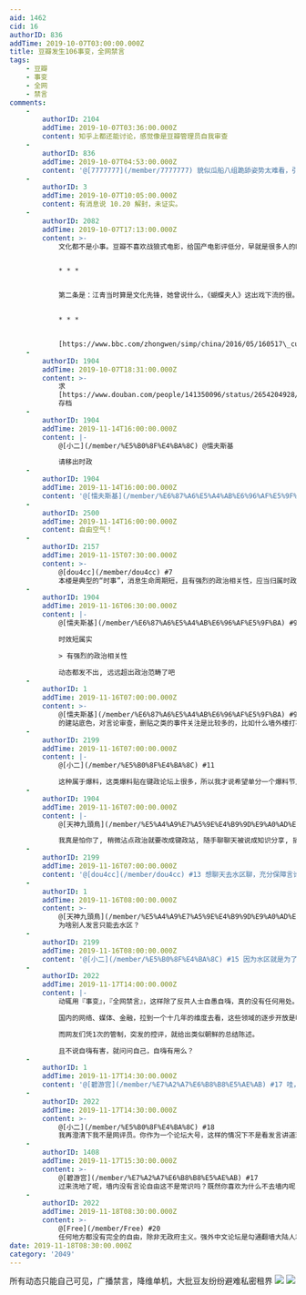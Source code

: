 ```yaml
---
aid: 1462
cid: 16
authorID: 836
addTime: 2019-10-07T03:00:00.000Z
title: 豆瓣发生106事变，全网禁言
tags:
    - 豆瓣
    - 事变
    - 全网
    - 禁言
comments:
    -
        authorID: 2104
        addTime: 2019-10-07T03:36:00.000Z
        content: 知乎上都还能讨论，感觉像是豆瓣管理员自我审查
    -
        authorID: 836
        addTime: 2019-10-07T04:53:00.000Z
        content: '@[7777777](/member/7777777) 貌似瓜船八组跪舔姿势太难看，引起官方菊部不适'
    -
        authorID: 3
        addTime: 2019-10-07T10:05:00.000Z
        content: 有消息说 10.20 解封，未证实。
    -
        authorID: 2082
        addTime: 2019-10-07T17:13:00.000Z
        content: >-
            文化都不是小事。豆瓣不喜欢战狼式电影，给国产电影评低分，早就是很多人的眼中钉。


            * * *


            第二条是：江青当时算是文化先锋，她曾说什么，《蝴蝶夫人》这出戏下流的很。我就不服气，我说，《蝴蝶夫人》这出戏一点都不下流，完全是站在那被欺压的巧巧桑，美国上校平克顿显然是个反面角色。她（指江青）自己演的电影，像什么《王老五抢亲》才算的上是低级趣味呢。


            * * *


            [https://www.bbc.com/zhongwen/simp/china/2016/05/160517\_cultural\_revolution\_experience\_yan\_story](https://www.bbc.com/zhongwen/simp/china/2016/05/160517_cultural_revolution_experience_yan_story)
    -
        authorID: 1904
        addTime: 2019-10-07T18:31:00.000Z
        content: >-
            求
            [https://www.douban.com/people/141350096/status/2654204928/](https://www.douban.com/people/141350096/status/2654204928/)
            存档
    -
        authorID: 1904
        addTime: 2019-11-14T16:00:00.000Z
        content: |-
            @[小二](/member/%E5%B0%8F%E4%BA%8C) @懦夫斯基

            请移出时政
    -
        authorID: 1904
        addTime: 2019-11-14T16:00:00.000Z
        content: '@[懦夫斯基](/member/%E6%87%A6%E5%A4%AB%E6%96%AF%E5%9F%BA) 请移出时政'
    -
        authorID: 2500
        addTime: 2019-11-14T16:00:00.000Z
        content: 自由空气！
    -
        authorID: 2157
        addTime: 2019-11-15T07:30:00.000Z
        content: >-
            @[dou4cc](/member/dou4cc) #7
            本楼是典型的“时事”，消息生命周期短，且有强烈的政治相关性，应当归属时政。你觉得应该归属到哪里？
    -
        authorID: 1904
        addTime: 2019-11-16T06:30:00.000Z
        content: |-
            @[懦夫斯基](/member/%E6%87%A6%E5%A4%AB%E6%96%AF%E5%9F%BA) #9

            时效短属实

            > 有强烈的政治相关性

            动态都发不出, 远远超出政治范畴了吧
    -
        authorID: 1
        addTime: 2019-11-16T07:00:00.000Z
        content: >-
            @[懦夫斯基](/member/%E6%87%A6%E5%A4%AB%E6%96%AF%E5%9F%BA) #9 按照 2049bbs
            的建站底色，对言论审查，删贴之类的事件关注是比较多的，比如什么墙外楼打不开了之类的讨论。把这种帖子归于时政没有问题，不过呢，从我个人角度，对言论审查极其敏感，更多是受到《黑客与画家》那本书的影响，对信息自由和公开有强烈的捍卫本能，因此也是超出具体时政。
    -
        authorID: 2199
        addTime: 2019-11-16T07:00:00.000Z
        content: |-
            @[小二](/member/%E5%B0%8F%E4%BA%8C) #11

            这种属于爆料，这类爆料贴在键政论坛上很多，所以我才说希望单分一个爆料节点出来分类。
    -
        authorID: 1904
        addTime: 2019-11-16T07:00:00.000Z
        content: |-
            @[天神九頭鳥](/member/%E5%A4%A9%E7%A5%9E%E4%B9%9D%E9%A0%AD%E9%B3%A5) #12

            我真是怕你了, 稍微沾点政治就要改成键政站, 随手聊聊天被说成知识分享, 搞得我都不敢讲话了
    -
        authorID: 2199
        addTime: 2019-11-16T07:00:00.000Z
        content: '@[dou4cc](/member/dou4cc) #13 想聊天去水区聊，充分保障言论自由发帖自由，话随便讲，请。'
    -
        authorID: 1
        addTime: 2019-11-16T08:00:00.000Z
        content: >-
            @[天神九頭鳥](/member/%E5%A4%A9%E7%A5%9E%E4%B9%9D%E9%A0%AD%E9%B3%A5) #14
            为啥别人发言只能去水区？
    -
        authorID: 2199
        addTime: 2019-11-16T08:00:00.000Z
        content: '@[小二](/member/%E5%B0%8F%E4%BA%8C) #15 因为水区就是为了水而存在的啊'
    -
        authorID: 2022
        addTime: 2019-11-17T14:00:00.000Z
        content: |-
            动辄用『事变』，『全网禁言』，这样除了反共人士自愚自嗨，真的没有任何用处。

            国内的网络、媒体、金融，拉到一个十几年的维度去看，这些领域的逐步开放是明摆在那里的。

            而网友们凭1次的管制，突发的控评，就给出类似朝鲜的总结陈述。

            且不说自嗨有害，就问问自己，自嗨有用么？
    -
        authorID: 1
        addTime: 2019-11-17T14:30:00.000Z
        content: '@[碧游宫](/member/%E7%A2%A7%E6%B8%B8%E5%AE%AB) #17 哇，活生生向我们展示了网评员的工作~'
    -
        authorID: 2022
        addTime: 2019-11-17T14:30:00.000Z
        content: >-
            @[小二](/member/%E5%B0%8F%E4%BA%8C) #18
            我再澄清下我不是网评员。你作为一个论坛大号，这样的情况下不是看发言讲道理，而是给别的帐号定性网评员狂带节奏，真的很不大号
    -
        authorID: 1408
        addTime: 2019-11-17T15:30:00.000Z
        content: >-
            @[碧游宫](/member/%E7%A2%A7%E6%B8%B8%E5%AE%AB) #17
            过来洗地了呢，墙内没有言论自由这不是常识吗？既然你喜欢为什么不去墙内呢？墙外给你们言论自由可真是浪费
    -
        authorID: 2022
        addTime: 2019-11-18T08:30:00.000Z
        content: >-
            @[Free](/member/Free) #20
            任何地方都没有完全的自由，除非无政府主义。强外中文论坛是勾通翻墙大陆人和海外华人的桥梁。这种桥梁媒介被污染，破坏了全体华人的团结，我认为是很不应该的。
date: 2019-11-18T08:30:00.000Z
category: '2049'
---
```


所有动态只能自己可见，广播禁言，降维单机，大批豆友纷纷避难私密租界 ![](https://i.loli.net/2019/10/07/sjz2gW5UtmuQhRI.png) ![](https://i.loli.net/2019/10/07/qfDJybL3gcEvAal.png)

